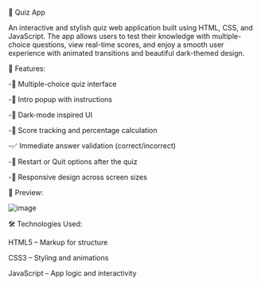 🎯 Quiz App

An interactive and stylish quiz web application built using HTML, CSS, and JavaScript. 
The app allows users to test their knowledge with multiple-choice questions, view real-time scores, and enjoy a smooth user experience with animated transitions and beautiful dark-themed design.

🚀 Features:

-🧠 Multiple-choice quiz interface

-💬 Intro popup with instructions

-🌌 Dark-mode inspired UI

-🧮 Score tracking and percentage calculation

-✅ Immediate answer validation (correct/incorrect)

-🔄 Restart or Quit options after the quiz

-🎯 Responsive design across screen sizes


📸 Preview:

![image](https://github.com/user-attachments/assets/f6dfd69d-985b-4e2f-a47e-07c2e0b3c7f7)

🛠️ Technologies Used:

HTML5 – Markup for structure

CSS3 – Styling and animations

JavaScript – App logic and interactivity

